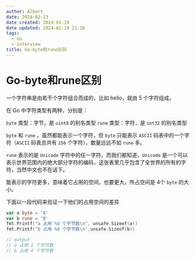 ```yaml
---
author: Albert
date: 2024-02-23
date created: 2024-01-19
date updated: 2024-01-19 21:26
tags:
  - Go
  - interview
title: Go-byte和rune区别
---
```


# Go-byte和rune区别

一个字符串是由若干个字符组合而成的，比如 hello，就由 5 个字符组成。

在 Go 中字符类型有两种，分别是：

`byte` 类型：字节，是 `uint8` 的别名类型
`rune` 类型：字符，是 `int32` 的别名类型

`byte` 和 `rune` ，虽然都能表示一个字符，但 `byte` 只能表示 `ASCII` 码表中的一个字符（`ASCII` 码表总共有 `256` 个字符），数量远远不如 `rune` 多。

`rune` 表示的是 `Unicode` 字符中的任一字符，而我们都知道，`Unicode` 是一个可以表示世界范围内的绝大部分字符的编码，这张表里几乎包含了全世界的所有的字符，当然中文也不在话下。

能表示的字符更多，意味着它占用的空间，也要更大，所占空间是 4个 `byte` 的大小。

下面以一段代码来验证一下他们的占用空间的差异

```go
var a byte = 'A'
var b rune = 'B'
fmt.Printf("a 占用 %d 个字节数\n", unsafe.Sizeof(a))
fmt.Printf("b 占用 %d 个字节数\n",unsafe.Sizeof(b))

// output
// a 占用 1 个字节数
// b 占用 4 个字节数
```
